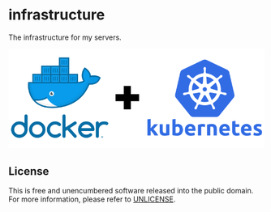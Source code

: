 # infrastructure

The infrastructure for my servers.

![](logo.png)

## License

This is free and unencumbered software released into the public domain.
For more information, please refer to [UNLICENSE](UNLICENSE).